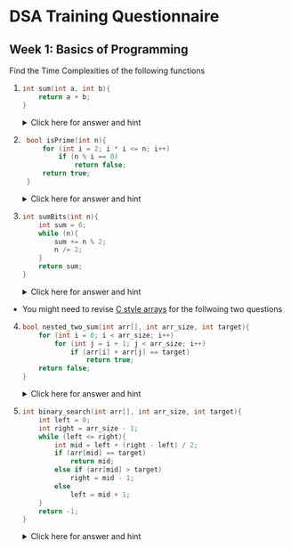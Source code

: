 # DSA Training Questionnaire

## Week 1: Basics of Programming

Find the Time Complexities of the following functions

1.  ```cpp
    int sum(int a, int b){
        return a + b;
    }
    ```

    <details><summary>Click here for answer and hint</summary>

    -   Answer is O(n)
    -   It's because only one addition operation is taking place and returned to caller function

    </details>

2.  ```cpp
     bool isPrime(int n){
         for (int i = 2; i * i <= n; i++)
             if (n % i == 0)
                 return false;
         return true;
     }
    ```

    <details><summary>Click here for answer and hint</summary>

    -   Answer is ![](https://www.bruot.org/tex2img/media/k918C1WqOX5soeSiwsBZnq3jkFvLJOjb5DQ0hwOp2qez/tex2img_equation.png)
    -   It's because the loop variable at worst can go to ![](https://www.bruot.org/tex2img/media/k918C1WqOX5soeSiwsBZnq3jkFvLJOjb5DQ0hwOp2qez/tex2img_equation.png)

    </details>

3.  ```cpp
    int sumBits(int n){
        int sum = 0;
        while (n){
            sum += n % 2;
            n /= 2;
        }
        return sum;
    }
    ```

    <details><summary>Click here for answer and hint</summary>

    -   Answer is ![](https://www.bruot.org/tex2img/media/jhnQg6n1ChKFrPnNnhOZHCdKXgBGFmRAM8z7lSJfJfbB/tex2img_equation.png)
    -   It's because the loop will go through alll the bits of n, and we know that n will have at max ![](https://www.bruot.org/tex2img/media/jhnQg6n1ChKFrPnNnhOZHCdKXgBGFmRAM8z7lSJfJfbB/tex2img_equation.png) digits in binary format.
    -   [Here's a simple refresher about basics of binary number system](https://arith-matic.com/notebook/binary-numbers)

    </details>

-   You might need to revise [C style arrays](https://learning.rc.virginia.edu/courses/cpp_introduction/c_arrays/) for the follwoing two questions

4.  ```cpp
    bool nested_two_sum(int arr[], int arr_size, int target){
        for (int i = 0; i < arr_size; i++)
            for (int j = i + 1; j < arr_size; i++)
                if (arr[i] + arr[j] == target)
                    return true;
        return false;
    }
    ```

    <details><summary>Click here for answer and hint</summary>

    -   Answer is O(n^2)
    -   Explanation
        -   for i = 0, j will go 1,2,3,4...(n - 1) -> (n - 1) steps
        -   for i = 1, j will go 2,3,4,5...(n - 1) -> (n - 2) steps
        -   for i = 2, j will go 3,4,5,6...(n - 1) -> (n - 3) steps
        -   For every i, j loop will go through i + 1, i + 2,...(n - 1) -> (n - i - 1) steps
        -   So Total Number of Steps = ![](https://www.bruot.org/tex2img/media/SuWnfOZJE8XJaC36AIjEeXm5L1GUlAv4WrFxl0dIXs69/tex2img_equation.png)
        -   which equals (skipping some steps) ![](https://www.bruot.org/tex2img/media/a2kMlrOGeQHz5iaDLWNu7ZceLyyzX2BMBH8npxO4tS0b/tex2img_equation.png)

    </details>

5.  ```cpp
    int binary_search(int arr[], int arr_size, int target){
        int left = 0;
        int right = arr_size - 1;
        while (left <= right){
            int mid = left + (right - left) / 2;
            if (arr[mid] == target)
                return mid;
            else if (arr[mid] > target)
                right = mid - 1;
            else
                left = mid + 1;
        }
        return -1;
    }
    ```

    <details><summary>Click here for answer and hint</summary>

    -   Answer is ![](https://www.bruot.org/tex2img/media/jhnQg6n1ChKFrPnNnhOZHCdKXgBGFmRAM8z7lSJfJfbB/tex2img_equation.png)
    -   Refer [here](https://www.geeksforgeeks.org/complexity-analysis-of-binary-search/) for the detailed explaination

    </details>
